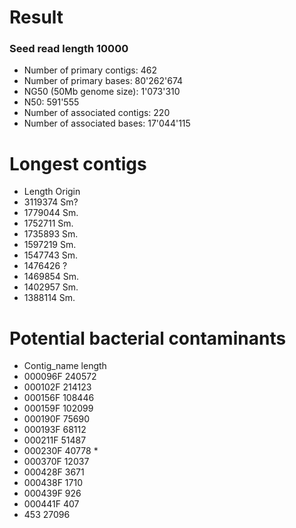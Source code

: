 # Result

### Seed read length 10000 ###

* Number of primary contigs: 462
* Number of primary bases: 80'262'674
* NG50 (50Mb genome size): 1'073'310
* N50: 591'555
* Number of associated contigs: 220
* Number of associated bases: 17'044'115

# Longest contigs

* Length  Origin
* 3119374 Sm?
* 1779044 Sm.
* 1752711 Sm.
* 1735893 Sm.
* 1597219 Sm.
* 1547743 Sm.
* 1476426 ?
* 1469854 Sm.
* 1402957 Sm.
* 1388114 Sm.

# Potential bacterial contaminants

* Contig_name	length
* 000096F	240572
* 000102F	214123
* 000156F	108446
* 000159F	102099
* 000190F	75690
* 000193F	68112
* 000211F	51487
* 000230F	40778	*
* 000370F	12037
* 000428F	3671
* 000438F	1710
* 000439F	926
* 000441F	407
* 453		27096
